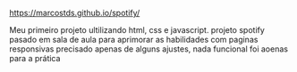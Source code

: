 https://marcostds.github.io/spotify/


Meu primeiro projeto ultilizando html, css e javascript. projeto spotify pasado em sala de aula para aprimorar as habilidades com paginas responsivas precisado apenas de alguns ajustes, nada funcional foi aoenas para a prática
